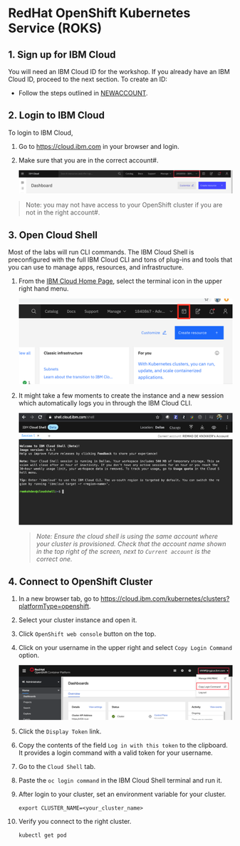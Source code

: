 # RedHat OpenShift Kubernetes Service (ROKS)

## 1. Sign up for IBM Cloud

You will need an IBM Cloud ID for the workshop. If you already have an IBM Cloud ID, proceed to the next section. To create an ID:

* Follow the steps outlined in [NEWACCOUNT](NEWACCOUNT.md).

## 2. Login to IBM Cloud

To login to IBM Cloud,

1. Go to https://cloud.ibm.com in your browser and login.

1. Make sure that you are in the correct account#.

    ![Account Number](../.gitbook/generic/account-number.png)

>Note: you may not have access to your OpenShift cluster if you are not in the right account#.

## 3. Open Cloud Shell

Most of the labs will run CLI commands. The IBM Cloud Shell is preconfigured with the full IBM Cloud CLI and tons of plug-ins and tools that you can use to manage apps, resources, and infrastructure.

1. From the [IBM Cloud Home Page](https://cloud.ibm.com), select the terminal icon in the upper right hand menu.

    ![Terminal Button](../.gitbook/generic/access-cloud-shell.png)

1. It might take a few moments to create the instance and a new session which automatically logs you in through the IBM Cloud CLI.

    ![Cloud Shell](../.gitbook/grant-cluster/cloud-shell.png)

    > *Note: Ensure the cloud shell is using the same account where your cluster is provisioned. Check that the account name shown in the top right of the screen, next to `Current account` is the correct one.*

## 4. Connect to OpenShift Cluster

1. In a new browser tab, go to https://cloud.ibm.com/kubernetes/clusters?platformType=openshift.

1. Select your cluster instance and open it.

1. Click `OpenShift web console` button on the top.

1. Click on your username in the upper right and select `Copy Login Command` option.

    ![Terminal Button](../.gitbook/generic/copy-openshift-cmd.png)

1. Click the `Display Token` link.

1. Copy the contents of the field `Log in with this token` to the clipboard. It provides a login command with a valid token for your username.

1. Go to the `Cloud Shell` tab.

1. Paste the `oc login command` in the IBM Cloud Shell terminal and run it.

1. After login to your cluster, set an environment variable for your cluster.

   ```shell
   export CLUSTER_NAME=<your_cluster_name>
   ```

1. Verify you connect to the right cluster.

   ```shell
   kubectl get pod
   ```


